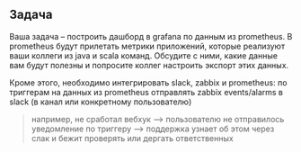 ## Задача

Ваша задача – построить дашборд в grafana по данным из prometheus. В prometheus будут прилетать метрики приложений, которые реализуют ваши коллеги из java и scala команд. Обсудите с ними, какие данные вам будут полезны и попросите коллег настроить экспорт этих данных.


Кроме этого, необходимо интегрировать slack, zabbix и prometheus: по триггерам на данных из prometheus отправлять zabbix events/alarms в slack (в канал или конкретному пользователю)
> например, не сработал вебхук –> пользователю не отправилось уведомление по триггеру –>  поддержка узнает об этом через слак и бежит проверять или дергать ответственных
